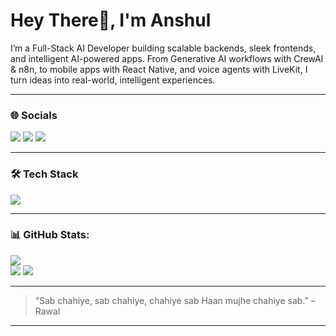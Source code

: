 <h1>Hey There👋, I'm Anshul </h1>

I’m a Full-Stack AI Developer building scalable backends, sleek frontends, and intelligent AI-powered apps. From Generative AI workflows with CrewAI & n8n, to mobile apps with React Native, and voice agents with LiveKit, I turn ideas into real-world, intelligent experiences.

---

### 🌐 Socials

<p>
  <a href="https://your-portfolio.com" target="_blank"><img src="https://img.shields.io/badge/Portfolio-000?style=for-the-badge&logo=vercel&logoColor=white" /></a>
  <a href="https://linkedin.com/in/your-linkedin" target="_blank"><img src="https://img.shields.io/badge/LinkedIn-0A66C2?style=for-the-badge&logo=linkedin&logoColor=white" /></a>
  <a href="mailto:your.email@example.com"><img src="https://img.shields.io/badge/Email-D14836?style=for-the-badge&logo=gmail&logoColor=white" /></a>
</p>

---

### 🛠️ Tech Stack

<p>
  <img src="https://skillicons.dev/icons?i=js,ts,react,nextjs,nodejs,express,ubuntu,python,fastapi,tailwind,figma,git,docker,mongodb,postgres,postman,pnpm" />
</p>

---

### 📊 GitHub Stats:
![](https://nirzak-streak-stats.vercel.app/?user=anshulkardam&theme=gotham&hide_border=true)<br/>
![](https://github-readme-stats.vercel.app/api/top-langs/?username=anshulkardam&theme=gotham&hide_border=true&include_all_commits=true&count_private=true&layout=compact)
![](https://github-profile-trophy.vercel.app/?username=anshulkardam&theme=monokai&no-frame=true&no-bg=true&margin-w=4)

---

> “Sab chahiye, sab chahiye, chahiye sab Haan mujhe chahiye sab.” – Rawal

---

